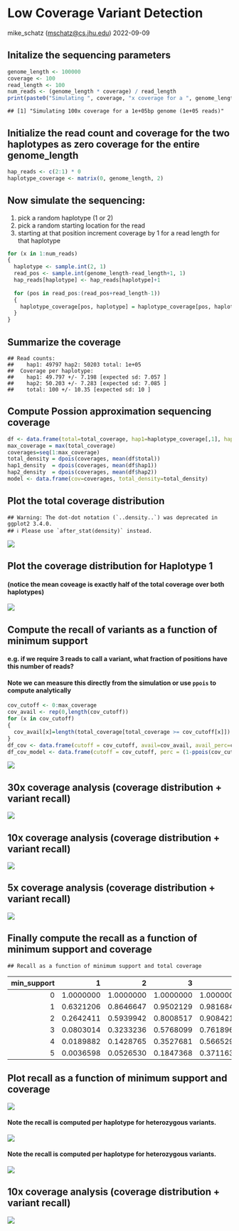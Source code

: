Low Coverage Variant Detection
================
mike_schatz (<mschatz@cs.jhu.edu>)
2022-09-09

## Initalize the sequencing parameters

``` r
genome_length <- 100000
coverage <- 100
read_length <- 100
num_reads <- (genome_length * coverage) / read_length
print(paste0("Simulating ", coverage, "x coverage for a ", genome_length, "bp genome (", num_reads, " reads)"))
```

    ## [1] "Simulating 100x coverage for a 1e+05bp genome (1e+05 reads)"

## Initialize the read count and coverage for the two haplotypes as zero coverage for the entire genome_length

``` r
hap_reads <- c(2:1) * 0
haplotype_coverage <- matrix(0, genome_length, 2)
```

## Now simulate the sequencing:

1.  pick a random haplotype (1 or 2)
2.  pick a random starting location for the read
3.  starting at that position increment coverage by 1 for a read length
    for that haplotype

``` r
for (x in 1:num_reads)
{
  haplotype <- sample.int(2, 1)
  read_pos <- sample.int(genome_length-read_length+1, 1)
  hap_reads[haplotype] <- hap_reads[haplotype]+1
  
  for (pos in read_pos:(read_pos+read_length-1))
  {
    haplotype_coverage[pos, haplotype] = haplotype_coverage[pos, haplotype] + 1
  }
}
```

## Summarize the coverage

    ## Read counts: 
    ##    hap1: 49797 hap2: 50203 total: 1e+05 
    ##  Coverage per haplotype:
    ##    hap1: 49.797 +/- 7.198 [expected sd: 7.057 ]
    ##    hap2: 50.203 +/- 7.283 [expected sd: 7.085 ]
    ##    total: 100 +/- 10.35 [expected sd: 10 ]

## Compute Possion approximation sequencing coverage

``` r
df <- data.frame(total=total_coverage, hap1=haplotype_coverage[,1], hap2=haplotype_coverage[,2])
max_coverage = max(total_coverage)
coverages=seq(1:max_coverage)
total_density = dpois(coverages, mean(df$total))
hap1_density  = dpois(coverages, mean(df$hap1))
hap2_density  = dpois(coverages, mean(df$hap2))
model <- data.frame(cov=coverages, total_density=total_density)
```

## Plot the total coverage distribution

    ## Warning: The dot-dot notation (`..density..`) was deprecated in ggplot2 3.4.0.
    ## ℹ Please use `after_stat(density)` instead.

![](coverage_analysis_files/figure-gfm/unnamed-chunk-7-1.png)<!-- -->

## Plot the coverage distribution for Haplotype 1

#### (notice the mean coveage is exactly half of the total coverage over both haplotypes)

![](coverage_analysis_files/figure-gfm/unnamed-chunk-8-1.png)<!-- -->

## Compute the recall of variants as a function of minimum support

#### e.g. if we require 3 reads to call a variant, what fraction of positions have this number of reads?

#### Note we can measure this directly from the simulation or use `ppois` to compute analytically

``` r
cov_cutoff <- 0:max_coverage
cov_avail <- rep(0,length(cov_cutoff))
for (x in cov_cutoff)
{
  cov_avail[x]=length(total_coverage[total_coverage >= cov_cutoff[x]])
}
df_cov <- data.frame(cutoff = cov_cutoff, avail=cov_avail, avail_perc=cov_avail/genome_length)
df_cov_model <- data.frame(cutoff = cov_cutoff, perc = (1-ppois(cov_cutoff-1, coverage)))
```

![](coverage_analysis_files/figure-gfm/unnamed-chunk-10-1.png)<!-- -->

## 30x coverage analysis (coverage distribution + variant recall)

![](coverage_analysis_files/figure-gfm/unnamed-chunk-11-1.png)<!-- -->

## 10x coverage analysis (coverage distribution + variant recall)

![](coverage_analysis_files/figure-gfm/unnamed-chunk-12-1.png)<!-- -->

## 5x coverage analysis (coverage distribution + variant recall)

![](coverage_analysis_files/figure-gfm/unnamed-chunk-13-1.png)<!-- -->

## Finally compute the recall as a function of minimum support and coverage

    ## Recall as a function of minimum support and total coverage

| min_support |         1 |         2 |         3 |         4 |         5 |         6 |         7 |         8 |         9 |        10 |        15 |        20 |        25 |  30 |
|------------:|----------:|----------:|----------:|----------:|----------:|----------:|----------:|----------:|----------:|----------:|----------:|----------:|----------:|----:|
|           0 | 1.0000000 | 1.0000000 | 1.0000000 | 1.0000000 | 1.0000000 | 1.0000000 | 1.0000000 | 1.0000000 | 1.0000000 | 1.0000000 | 1.0000000 | 1.0000000 | 1.0000000 |   1 |
|           1 | 0.6321206 | 0.8646647 | 0.9502129 | 0.9816844 | 0.9932621 | 0.9975212 | 0.9990881 | 0.9996645 | 0.9998766 | 0.9999546 | 0.9999997 | 1.0000000 | 1.0000000 |   1 |
|           2 | 0.2642411 | 0.5939942 | 0.8008517 | 0.9084218 | 0.9595723 | 0.9826487 | 0.9927049 | 0.9969808 | 0.9987659 | 0.9995006 | 0.9999951 | 1.0000000 | 1.0000000 |   1 |
|           3 | 0.0803014 | 0.3233236 | 0.5768099 | 0.7618967 | 0.8753480 | 0.9380312 | 0.9703638 | 0.9862460 | 0.9937678 | 0.9972306 | 0.9999607 | 0.9999995 | 1.0000000 |   1 |
|           4 | 0.0189882 | 0.1428765 | 0.3527681 | 0.5665299 | 0.7349741 | 0.8487961 | 0.9182346 | 0.9576199 | 0.9787735 | 0.9896639 | 0.9997886 | 0.9999968 | 1.0000000 |   1 |
|           5 | 0.0036598 | 0.0526530 | 0.1847368 | 0.3711631 | 0.5595067 | 0.7149435 | 0.8270084 | 0.9003676 | 0.9450364 | 0.9707473 | 0.9991434 | 0.9999831 | 0.9999997 |   1 |

## Plot recall as a function of minimum support and coverage

![](coverage_analysis_files/figure-gfm/unnamed-chunk-15-1.png)<!-- -->

#### Note the recall is computed per haplotype for heterozygous variants.

![](coverage_analysis_files/figure-gfm/unnamed-chunk-16-1.png)<!-- -->

#### Note the recall is computed per haplotype for heterozygous variants.

![](coverage_analysis_files/figure-gfm/unnamed-chunk-17-1.png)<!-- -->

## 10x coverage analysis (coverage distribution + variant recall)

![](coverage_analysis_files/figure-gfm/unnamed-chunk-18-1.png)<!-- -->
